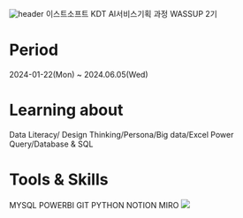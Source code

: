 ![header](https://capsule-render.vercel.app/api?type=wave&color=auto&height=300&section=header&text=capsule%20render&fontSize=90)
이스트소프트 KDT AI서비스기획 과정 WASSUP 2기

# Period
2024-01-22(Mon) ~ 2024.06.05(Wed)

# Learning about 
Data Literacy/ Design Thinking/Persona/Big data/Excel Power Query/Database & SQL

# Tools & Skills 
MYSQL POWERBI GIT PYTHON NOTION MIRO 
<img src="http://img.shields.io/badge/MYSQL-FFCA28?style=flat-square&logo=MYSQL&logoColor=white"/>
